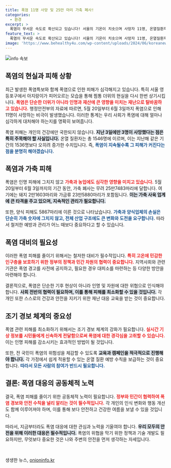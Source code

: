 ```yaml
---
title: 폭염 11명 사망 및 25만 마리 가축 폐사!
categories:
  - 환경
excerpt: >
  폭염이 무서운 속도로 확산되고 있습니다! 서울의 기온이 치솟으며 사망자 11명, 온열질환자 1546명 발생, 가축 폐사까지 25만 마리를 넘었습니다. 점점 심각해지는 폭염의 경고, 당신은 준비됐나요?
feature_text: >
  폭염이 무서운 속도로 확산되고 있습니다! 서울의 기온이 치솟으며 사망자 11명, 온열질환자 1546명 발생, 가축 폐사까지 25만 마리를 넘었습니다. 점점 심각해지는 폭염의 경고, 당신은 준비됐나요?
image: 'https://www.behealthy4u.com/wp-content/uploads/2024/06/koreanews.jpg'
---
```


<p><img src="https://www.behealthy4u.com/wp-content/uploads/2024/06/koreanews.jpg" alt="info 속보" /></p>

<h2 data-ke-size="size26">폭염의 현실과 피해 상황</h2>

<p data-ke-size="size16">최근 발생한 폭염특보와 함께 폭염으로 인한 피해가 심각해지고 있습니다. 특히 서울 영등포구에서 아지랑이가 피어오르는 모습을 통해 찜통 더위의 현실을 다시 한번 상기시킵니다. <b><span style="color: #ee2323;">폭염은 단순한 더위가 아니라 인명과 재산에 큰 영향을 미치는 재난으로 탈바꿈하고 있습니다.</span></b> 행정안전부의 자료에 따르면, 5월 20일부터 6월 3일까지 폭염으로 인해 11명이 사망하는 비극이 발생했습니다. 이러한 통계는 우리 사회가 폭염에 대해 얼마나 심각하게 대처해야 하는지를 명확히 보여줍니다.</p>

<p data-ke-size="size16">폭염 피해는 개인의 건강에만 국한되지 않습니다. <b><span style="background-color: #21538527;">지난 3일에만 3명이 사망했다는 점은 특히 주목해야 할 사실입니다.</span></b> 온열 질환자는 총 1546명에 이르며, 이는 지난해 같은 기간의 1536명보다 오히려 증가한 수치입니다. 즉, <b><span style="color: #1a5490;">폭염이 지속될수록 그 피해가 커진다는 점을 분명히 해야겠습니다.</span></b></p>

<h2 data-ke-size="size26">폭염과 가축 피해</h2>

<p data-ke-size="size16">폭염은 인명 피해에 그치지 않고 <b><span style="color: #ee2323;">가축과 농업에도 심각한 영향을 미치고 있습니다.</span></b> 5월 20일부터 6월 3일까지의 기간 동안, 가축 폐사는 무려 25만7483마리에 달합니다. 여기에는 돼지 2만1603마리와 가금류 23만5880마리가 포함됩니다. <b><span style="background-color: #21538527;">이는 가축 사육 업계에 큰 타격을 주고 있으며, 지속적인 관리가 필요합니다.</span></b></p>

<p data-ke-size="size16">또한, 양식 피해도 5867마리에 이른 것으로 나타났습니다. <b><span style="color: #1a5490;">가축과 양식업체의 손실은 단순히 가축 숫자에 그치지 않고, 전체 산업 구조에도 큰 변화와 도전을 요구합니다.</span></b> 따라서 철저한 예방과 관리가 어느 때보다 중요하다고 할 수 있습니다.</p>

<h2 data-ke-size="size26">폭염 대비의 필요성</h2>

<p data-ke-size="size16">이러한 폭염 피해를 줄이기 위해서는 철저한 대비가 필수적입니다. <b><span style="color: #ee2323;">특히 고온에 민감한 인구층을 보호하기 위한 정부의 정책과 민간 차원의 협력이 중요합니다.</span></b> 지역사회와 관련 기관은 폭염 경고를 사전에 공지하고, 필요한 경우 대피소를 마련하는 등 다양한 방안을 마련해야 합니다.</p>

<p data-ke-size="size16">결론적으로, 폭염은 단순한 기후 현상이 아니라 인명 및 자원에 대한 위협으로 인식해야 합니다. <b><span style="background-color: #21538527;">사회 전반의 협력이 필요하며, 이를 통해 피해를 최소화할 수 있을 것입니다.</span></b> 각 개인 또한 스스로의 건강과 안전을 지키기 위한 재난 대응 교육을 받는 것이 중요합니다.</p>

<h2 data-ke-size="size26">조기 경보 체계의 중요성</h2>

<p data-ke-size="size16">폭염 관련 피해를 최소화하기 위해서는 조기 경보 체계의 강화가 필요합니다. <b><span style="color: #ee2323;">실시간 기상 정보를 시민들에게 신속하게 전달함으로써 폭염에 대한 경각심을 고취할 수 있습니다.</span></b> 이는 인명 피해를 감소시키는 효과적인 방법이 될 것입니다.</p>

<p data-ke-size="size16">또한, 전 국민이 폭염의 위험성을 체감할 수 있도록 <b><span style="background-color: #21538527;">교육과 캠페인을 적극적으로 진행해야 합니다.</span></b> 각 가정에서 쉽게 적용할 수 있는 온열 질환 예방 수칙을 보급하는 것이 중요합니다. <b><span style="color: #1a5490;">따라서 모든 사람의 참여가 반드시 필요합니다.</span></b></p>

<h2 data-ke-size="size26">결론: 폭염 대응의 공동체적 노력</h2>

<p data-ke-size="size16">결국, 폭염 피해를 줄이기 위한 공동체적 노력이 필요합니다. <b><span style="color: #ee2323;">정부와 민간이 협력하여 폭염 경보와 안전 수칙을 널리 알리는 것이 필수적입니다.</span></b> 각 개인의 인식 변화와 행동 개선도 함께 이루어져야 하며, 이를 통해 보다 안전하고 건강한 여름을 보낼 수 있을 것입니다.</p>

<p data-ke-size="size16">따라서, 지금부터라도 폭염 대응에 대한 관심과 노력을 기울여야 합니다. <b><span style="background-color: #21538527;">우리 모두의 안전을 위해 이러한 대응은 필수적입니다.</span></b> 폭염의 위협을 막기 위한 정책과 기술 개발도 필요하지만, 무엇보다 중요한 것은 나와 주변의 안전을 먼저 생각하는 자세입니다.</p> 

<p data-ke-size="size16">&nbsp;</p>
생생한 뉴스, <a href="https://onioninfo.kr" rel="dofollow">onioninfo.kr</a>


